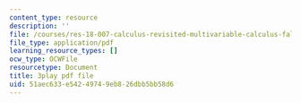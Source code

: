 ```yaml
---
content_type: resource
description: ''
file: /courses/res-18-007-calculus-revisited-multivariable-calculus-fall-2011/51aec633e54249749eb826dbb5bb58d6_CxUEyN4exSg.pdf
file_type: application/pdf
learning_resource_types: []
ocw_type: OCWFile
resourcetype: Document
title: 3play pdf file
uid: 51aec633-e542-4974-9eb8-26dbb5bb58d6
---
```

